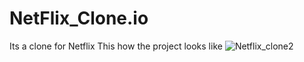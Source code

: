 # NetFlix_Clone.io
Its a clone for Netflix 
This how the project looks like
![Netflix_clone2](https://github.com/Mahipal73/NetFlix_Clone.io/assets/116993931/3e049604-2c8b-4916-b916-70c507db5fb2)

